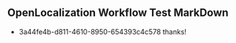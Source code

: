 ## OpenLocalization Workflow Test MarkDown
* 3a44fe4b-d811-4610-8950-654393c4c578 thanks!

<!--HONumber=Sep16_HO1-->


